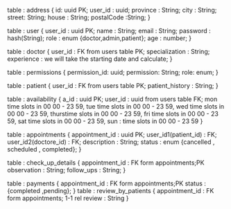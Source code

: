 table : address {
    id: uuid PK;
    user_id : uuid;
    province : String;
    city : String;
    street:  String;
    house :  String;
    postalCode :String;
}

table : user {
    user_id : uuid PK;
    name : String;
    email : String;
    password : hash(String);
    role : enum {doctor,admin,patient};
    age : number;
}

table : doctor {
    user_id : FK from users table PK;
    specialization : String;
    experience : we will take the starting date and calculate;
}

table : permissions {
    permission_id: uuid;
    permission: String;
    role: enum;
}

table : patient {
    user_id : FK from users table PK;
    patient_history : String;
}

table : availability {
    a_id : uuid PK;
    user_id : uuid from users table FK;
    mon time slots in 00 00 - 23 59,
     tue time slots in 00 00 - 23 59,
     wed time slots in 00 00 - 23 59,
     thurstime slots in 00 00 - 23 59,
     fri time slots in 00 00 - 23 59,
     sat time slots in 00 00 - 23 59,
    sun : time slots in 00 00 - 23 59
}

table : appointments {
    appointment_id : uuid PK;
    user_id1(patient_id) : FK;
    user_id2(doctore_id) : FK;
    description : String;
    status : enum {cancelled , scheduled , completed};
}

table : check_up_details {
    appointment_id : FK form appointments;PK
    observation : String;
    follow_ups : String;
}

table : payments {
    <!-- payment_id :uuid PK; -->
    appointment_id : FK form appointments;PK
    status : {completed ,pending};
}
table : review_by_patients {
    <!-- review_id : uuid PK; -->
    appointment_id : FK form appointments; 1-1 rel
    review : String
}
